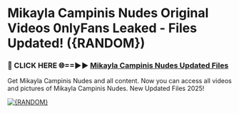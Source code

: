 # Mikayla Campinis Nudes Original Videos 0nlyFans Leaked - Files Updated! ({RANDOM})

<h3>🔴 CLICK HERE 🌐==►► <a href="https://betterlinks.top/A2PfLJ" rel="nofollow">Mikayla Campinis Nudes Updated Files</a></h3>

Get Mikayla Campinis Nudes and all content. Now you can access all videos and pictures of Mikayla Campinis Nudes. New Updated Files 2025!

[![{RANDOM}](https://i.imgur.com/ppqm5kG.gif)](https://betterlinks.top/A2PfLJ)